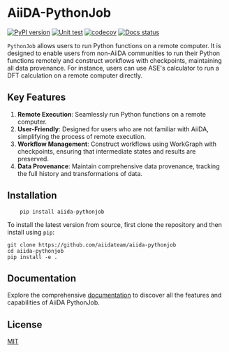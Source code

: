 # AiiDA-PythonJob
[![PyPI version](https://badge.fury.io/py/aiida-pythonjob.svg)](https://badge.fury.io/py/aiida-pythonjob)
[![Unit test](https://github.com/aiidateam/aiida-pythonjob/actions/workflows/ci.yml/badge.svg)](https://github.com/aiidateam/aiida-pythonjob/actions/workflows/ci.yml)
[![codecov](https://codecov.io/gh/aiidateam/aiida-pythonjob/branch/main/graph/badge.svg)](https://codecov.io/gh/aiidateam/aiida-pythonjob)
[![Docs status](https://readthedocs.org/projects/aiida-pythonjob/badge)](http://aiida-pythonjob.readthedocs.io/)

`PythonJob` allows users to run Python functions on a remote computer. It is designed to enable users from non-AiiDA communities to run their Python functions remotely and construct workflows with checkpoints, maintaining all data provenance. For instance, users can use ASE's calculator to run a DFT calculation on a remote computer directly.

## Key Features

1. **Remote Execution**: Seamlessly run Python functions on a remote computer.
2. **User-Friendly**: Designed for users who are not familiar with AiiDA, simplifying the process of remote execution.
3. **Workflow Management**: Construct workflows using WorkGraph with checkpoints, ensuring that intermediate states and results are preserved.
4. **Data Provenance**: Maintain comprehensive data provenance, tracking the full history and transformations of data.



## Installation

```console
    pip install aiida-pythonjob
```

To install the latest version from source, first clone the repository and then install using `pip`:

```console
git clone https://github.com/aiidateam/aiida-pythonjob
cd aiida-pythonjob
pip install -e .
```


## Documentation
Explore the comprehensive [documentation](https://aiida-pythonjob.readthedocs.io/en/latest/) to discover all the features and capabilities of AiiDA PythonJob.


## License
[MIT](http://opensource.org/licenses/MIT)

